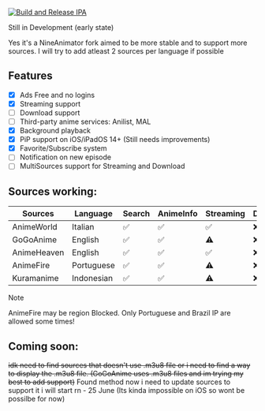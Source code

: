 [![Build and Release IPA](https://github.com/cranci1/AnimeLounge/actions/workflows/build.yml/badge.svg)](https://github.com/cranci1/AnimeLounge/actions/workflows/build.yml)

Still in Development (early state)

Yes it's a NineAnimator fork aimed to be more stable and to support more sources. I will try to add atleast 2 sources per language if possible

## Features

- [x] Ads Free and no logins
- [x] Streaming support
- [ ] Download support
- [ ] Third-party anime services: Anilist, MAL
- [x] Background playback
- [x] PiP support on iOS/iPadOS 14+ (Still needs improvements)
- [x] Favorite/Subscribe system
- [ ] Notification on new episode
- [ ] MultiSources support for Streaming and Download

## Sources working:

| Sources                       | Language     | Search     | AnimeInfo  | Streaming | Download |
| ----------------------------- | -----------  | --------   | -------    | --------  | -------- |
| AnimeWorld                    | Italian      | ✅         | ✅         |   ✅     | :x:      |
| GoGoAnime                     | English      | ✅         | ✅         |   ⚠️     | :x:      |
| AnimeHeaven                   | English      | ✅         | ✅         |   ✅     | :x:      |
| AnimeFire                     | Portuguese   | ✅         | ✅         |   ⚠️     | :x:      |
| Kuramanime                    | Indonesian   | ✅         | ✅         |   ⚠️     | :x:      |

> [!Note]
> AnimeFire may be region Blocked. Only Portuguese and Brazil IP are allowed some times!


## Coming soon:

~~idk need to find sources that doesn't use .m3u8 file or i need to find a way to display the .m3u8 file. (GoGoAnime uses .m3u8 files and im trying my best to add support)~~ Found method now i need to update sources to support it i will start rn - 25 June (Its kinda impossible on iOS so wont be possilbe for now)
